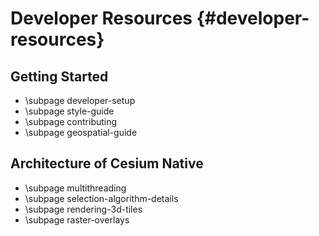 # Developer Resources {#developer-resources}

## Getting Started

* \subpage developer-setup
* \subpage style-guide
* \subpage contributing
* \subpage geospatial-guide

## Architecture of Cesium Native

* \subpage multithreading
* \subpage selection-algorithm-details
* \subpage rendering-3d-tiles
* \subpage raster-overlays